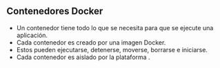 ##  Contenedores Docker

- Un contenedor tiene todo lo que se necesita para que se ejecute una aplicación.<!-- .element: class="fragment"  -->
- Cada contenedor es creado por una imagen Docker.<!-- .element: class="fragment"  -->
- Estos pueden ejecutarse, detenerse, moverse, borrarse e iniciarse.<!-- .element: class="fragment"  -->
- Cada contenedor es aislado por la plataforma .<!-- .element: class="fragment"  -->
